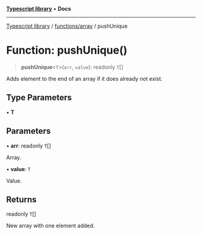[**Typescript library**](../../../index.md) • **Docs**

***

[Typescript library](../../../modules.md) / [functions/array](../index.md) / pushUnique

# Function: pushUnique()

> **pushUnique**\<`T`\>(`arr`, `value`): readonly `T`[]

Adds element to the end of an array if it does already not exist.

## Type Parameters

• **T**

## Parameters

• **arr**: readonly `T`[]

Array.

• **value**: `T`

Value.

## Returns

readonly `T`[]

New array with one element added.
